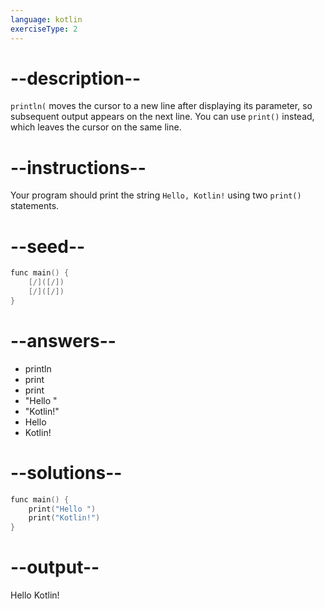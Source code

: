 ```yaml
---
language: kotlin
exerciseType: 2
---
```


# --description--

`println(` moves the cursor to a new line after displaying its parameter, so subsequent output appears on the next line.
You can use `print()` instead, which leaves the cursor on the same line.

# --instructions--

Your program should print the string `Hello, Kotlin!` using two `print()` statements.

# --seed--

```kotlin
func main() {
    [/]([/])
    [/]([/])
}
```

# --answers--

- println
- print
- print
- "Hello "
- "Kotlin!"
- Hello
- Kotlin!

# --solutions--

```kotlin
func main() {
    print("Hello ")
    print("Kotlin!")
}
```

# --output--

Hello Kotlin!
